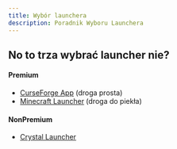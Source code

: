 ```yaml
---
title: Wybór launchera
description: Poradnik Wyboru Launchera
---
```


## No to trza wybrać launcher nie?

#### Premium
- [CurseForge App](/krzakipudlo2webpage/guides-install/curseforge) (droga prosta)
- [Minecraft Launcher](/krzakipudlo2webpage/guides-install/minecraft-launcher) (droga do piekła)

#### NonPremium
- [Crystal Launcher](/krzakipudlo2webpage/guides-install/crystallauncher)